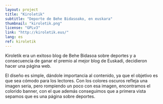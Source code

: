 ```yaml
---
layout: project
title: "Kiroletik"
subtitle: "Deporte de Behe Bidasoako, en euskara"
thumbnail: "kiroletik.png"
license: "GPLv3"
link: "http://kiroletik.eus/"
lang: es
ref: kiroletik
---
```


Kiroletik era un exitoso blog de Behe Bidasoa sobre deportes y a consecuencia de ganar el premio al mejor blog de
Euskadi, decidieron hacer una página web.

El diseño es simple, dándole importancia al contenido, ya que el objetivo es que sea cómodo para los lectores. Con los
colores oscuros refleja una imagen seria, pero rompiendo un poco con esa imagen, encontramos el colorido banner, con el
que además conseguimos que a primera vista sepamos que es una página sobre deportes.
